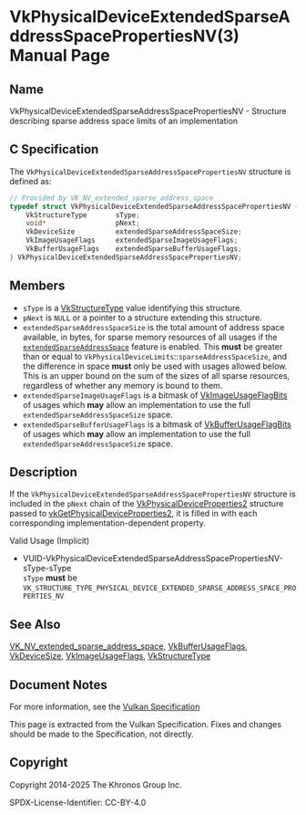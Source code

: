 # VkPhysicalDeviceExtendedSparseAddressSpacePropertiesNV(3) Manual Page

## Name

VkPhysicalDeviceExtendedSparseAddressSpacePropertiesNV - Structure describing sparse address space limits of an implementation



## [](#_c_specification)C Specification

The `VkPhysicalDeviceExtendedSparseAddressSpacePropertiesNV` structure is defined as:

```c++
// Provided by VK_NV_extended_sparse_address_space
typedef struct VkPhysicalDeviceExtendedSparseAddressSpacePropertiesNV {
    VkStructureType       sType;
    void*                 pNext;
    VkDeviceSize          extendedSparseAddressSpaceSize;
    VkImageUsageFlags     extendedSparseImageUsageFlags;
    VkBufferUsageFlags    extendedSparseBufferUsageFlags;
} VkPhysicalDeviceExtendedSparseAddressSpacePropertiesNV;
```

## [](#_members)Members

- `sType` is a [VkStructureType](https://registry.khronos.org/vulkan/specs/latest/man/html/VkStructureType.html) value identifying this structure.
- `pNext` is `NULL` or a pointer to a structure extending this structure.
- []()`extendedSparseAddressSpaceSize` is the total amount of address space available, in bytes, for sparse memory resources of all usages if the [`extendedSparseAddressSpace`](https://registry.khronos.org/vulkan/specs/latest/html/vkspec.html#features-extendedSparseAddressSpace) feature is enabled. This **must** be greater than or equal to `VkPhysicalDeviceLimits`::`sparseAddressSpaceSize`, and the difference in space **must** only be used with usages allowed below. This is an upper bound on the sum of the sizes of all sparse resources, regardless of whether any memory is bound to them.
- []()`extendedSparseImageUsageFlags` is a bitmask of [VkImageUsageFlagBits](https://registry.khronos.org/vulkan/specs/latest/man/html/VkImageUsageFlagBits.html) of usages which **may** allow an implementation to use the full `extendedSparseAddressSpaceSize` space.
- []()`extendedSparseBufferUsageFlags` is a bitmask of [VkBufferUsageFlagBits](https://registry.khronos.org/vulkan/specs/latest/man/html/VkBufferUsageFlagBits.html) of usages which **may** allow an implementation to use the full `extendedSparseAddressSpaceSize` space.

## [](#_description)Description

If the `VkPhysicalDeviceExtendedSparseAddressSpacePropertiesNV` structure is included in the `pNext` chain of the [VkPhysicalDeviceProperties2](https://registry.khronos.org/vulkan/specs/latest/man/html/VkPhysicalDeviceProperties2.html) structure passed to [vkGetPhysicalDeviceProperties2](https://registry.khronos.org/vulkan/specs/latest/man/html/vkGetPhysicalDeviceProperties2.html), it is filled in with each corresponding implementation-dependent property.

Valid Usage (Implicit)

- [](#VUID-VkPhysicalDeviceExtendedSparseAddressSpacePropertiesNV-sType-sType)VUID-VkPhysicalDeviceExtendedSparseAddressSpacePropertiesNV-sType-sType  
  `sType` **must** be `VK_STRUCTURE_TYPE_PHYSICAL_DEVICE_EXTENDED_SPARSE_ADDRESS_SPACE_PROPERTIES_NV`

## [](#_see_also)See Also

[VK\_NV\_extended\_sparse\_address\_space](https://registry.khronos.org/vulkan/specs/latest/man/html/VK_NV_extended_sparse_address_space.html), [VkBufferUsageFlags](https://registry.khronos.org/vulkan/specs/latest/man/html/VkBufferUsageFlags.html), [VkDeviceSize](https://registry.khronos.org/vulkan/specs/latest/man/html/VkDeviceSize.html), [VkImageUsageFlags](https://registry.khronos.org/vulkan/specs/latest/man/html/VkImageUsageFlags.html), [VkStructureType](https://registry.khronos.org/vulkan/specs/latest/man/html/VkStructureType.html)

## [](#_document_notes)Document Notes

For more information, see the [Vulkan Specification](https://registry.khronos.org/vulkan/specs/latest/html/vkspec.html#VkPhysicalDeviceExtendedSparseAddressSpacePropertiesNV)

This page is extracted from the Vulkan Specification. Fixes and changes should be made to the Specification, not directly.

## [](#_copyright)Copyright

Copyright 2014-2025 The Khronos Group Inc.

SPDX-License-Identifier: CC-BY-4.0